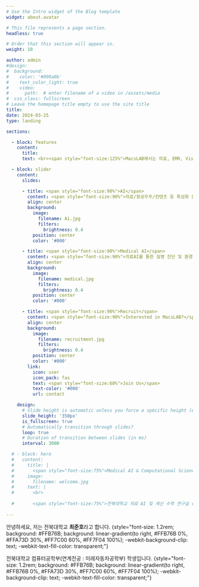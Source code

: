 ```yaml
---
# Use the Intro widget of the Blog template
widget: about.avatar

# This file represents a page section.
headless: true

# Order that this section will appear in.
weight: 10

author: admin
#design:
#  background:
#    color: '#090a0b'
#    text_color_light: true
#    video:
#      path:  # enter filename of a video in /assets/media
#  css_class: fullscreen
# Leave the homepage title empty to use the site title
title:
date: 2024-03-25
type: landing

sections:

  - block: features
    content:
      title: 
      text: <br><span style="font-size:125%">MacsLAB에서는 의료, EMR, Vision, 항공, 국방 등 여러 분야에 AI 및 딥러닝을 활용한 연구를 수행하고 있으며, 의료 수학 및 AI 기반 연구도 함께 수행하고 있습니다. 뿐만 아니라, 풀스택 개발 및 AI를 활용한 어플리케이션 개발 등 Development & Deploy하는 실용적인 분야에도 집중하고 있습니다.</span>

  - block: slider
    content:
      slides:

      - title: <span style="font-size:90%">AI</span>
        content: <span style="font-size:90%">의료/항공우주/컨텐츠 등 특성화 분야에 적용 가능한 AI 기술 개발<span style="font-size:90%">
        align: center
        background:
          image:
            filename: Ai.jpg
            filters:
              brightness: 0.4
          position: center
          color: '#000'

      - title: <span style="font-size:90%">Medical AI</span>
        content: <span style="font-size:90%">의료AI를 통한 질병 진단 및 환경 개선</span>
        align: center
        background:
          image:
            filename: medical.jpg
            filters:
              brightness: 0.4
          position: center
          color: '#000'

      - title: <span style="font-size:90%">Recruit</span>
        content: <span style="font-size:90%">Interested in MacsLAB?</span>
        align: center
        background:
          image:
            filename: recruitment.jpg
            filters:
              brightness: 0.4
          position: center
          color: '#000'
        link:
          icon: user
          icon_pack: fas
          text: <span style="font-size:60%">Join Us</span>
          text-color: '#000'
          url: contact

    design:
      # Slide height is automatic unless you force a specific height (e.g. '400px')
      slide_height: '350px'
      is_fullscreen: true
      # Automatically transition through slides?
      loop: true
      # Duration of transition between slides (in ms)
      interval: 3000

  # - block: hero
  #   content:
  #     title: |
  #       <span style="font-size:75%">Medical AI & Computational Science (MACS) Lab</span>
  #     image:
  #       filename: welcome.jpg
  #     text: |
  #       <br>
        
  #       <span style="font-size:75%">전북대학교 의료 AI 및 계산 수학 연구실 (MACS Lab) 홈페이지에 오신 것을 환영합니다. MACS에서는 의료, 항공, 국방 분야에 AI 및 딥러닝을 활용한 연구를 수행하고 있으며, 의료 수학 및 AI 기반 연구도 함께 수행하고 있습니다. 뿐만 아니라, 풀스택 개발 및 AI를 활용한 어플리케이션 개발 등 Development & Deploy하는 실용적인 분야에도 집중하고 있습니다.</span>
  
---
```


안녕하세요, 저는 전북대학교 **최준호**라고 합니다.
{style="font-size: 1.2rem; background: #FFB76B; background: linear-gradient(to right, #FFB76B 0%, #FFA73D 30%, #FF7C00 60%, #FF7F04 100%); -webkit-background-clip: text; -webkit-text-fill-color: transparent;"}

전북대학교 컴퓨터공학부(연계전공 : 미래자동차공학부) 학생입니다.
{style="font-size: 1.2rem; background: #FFB76B; background: linear-gradient(to right, #FFB76B 0%, #FFA73D 30%, #FF7C00 60%, #FF7F04 100%); -webkit-background-clip: text; -webkit-text-fill-color: transparent;"}
